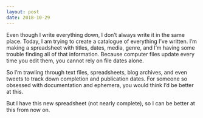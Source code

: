 ```yaml
---
layout: post
date: 2018-10-29
---
```


Even though I write everything down, I don’t always write it in the same place. Today, I am trying to create a catalogue of everything I’ve written. I’m making a spreadsheet with titles, dates, media, genre, and I’m having some trouble finding all of that information. Because computer files update every time you edit them, you cannot rely on file dates alone. 

So I’m trawling through text files, spreadsheets, blog archives, and even tweets to track down completion and publication dates. For someone so obsessed with documentation and ephemera, you would think I’d be better at this. 

But I have this new spreadsheet (not nearly complete), so I can be better at this from now on. 
